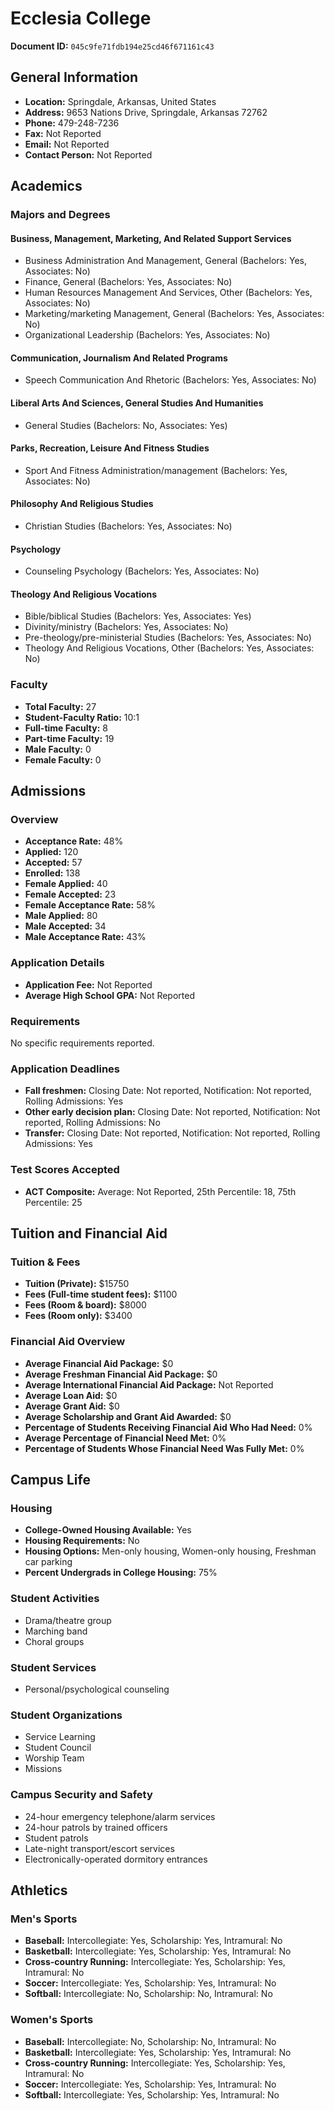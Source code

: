 # Ecclesia College

**Document ID:** `045c9fe71fdb194e25cd46f671161c43`

## General Information

- **Location:** Springdale, Arkansas, United States
- **Address:** 9653 Nations Drive, Springdale, Arkansas 72762
- **Phone:** 479-248-7236
- **Fax:** Not Reported
- **Email:** Not Reported
- **Contact Person:** Not Reported

## Academics

### Majors and Degrees

#### Business, Management, Marketing, And Related Support Services

- Business Administration And Management, General (Bachelors: Yes, Associates: No)
- Finance, General (Bachelors: Yes, Associates: No)
- Human Resources Management And Services, Other (Bachelors: Yes, Associates: No)
- Marketing/marketing Management, General (Bachelors: Yes, Associates: No)
- Organizational Leadership (Bachelors: Yes, Associates: No)

#### Communication, Journalism And Related Programs

- Speech Communication And Rhetoric (Bachelors: Yes, Associates: No)

#### Liberal Arts And Sciences, General Studies And Humanities

- General Studies (Bachelors: No, Associates: Yes)

#### Parks, Recreation, Leisure And Fitness Studies

- Sport And Fitness Administration/management (Bachelors: Yes, Associates: No)

#### Philosophy And Religious Studies

- Christian Studies (Bachelors: Yes, Associates: No)

#### Psychology

- Counseling Psychology (Bachelors: Yes, Associates: No)

#### Theology And Religious Vocations

- Bible/biblical Studies (Bachelors: Yes, Associates: Yes)
- Divinity/ministry (Bachelors: Yes, Associates: No)
- Pre-theology/pre-ministerial Studies (Bachelors: Yes, Associates: No)
- Theology And Religious Vocations, Other (Bachelors: Yes, Associates: No)

### Faculty

- **Total Faculty:** 27
- **Student-Faculty Ratio:** 10:1
- **Full-time Faculty:** 8
- **Part-time Faculty:** 19
- **Male Faculty:** 0
- **Female Faculty:** 0

## Admissions

### Overview

- **Acceptance Rate:** 48%
- **Applied:** 120
- **Accepted:** 57
- **Enrolled:** 138
- **Female Applied:** 40
- **Female Accepted:** 23
- **Female Acceptance Rate:** 58%
- **Male Applied:** 80
- **Male Accepted:** 34
- **Male Acceptance Rate:** 43%

### Application Details

- **Application Fee:** Not Reported
- **Average High School GPA:** Not Reported

### Requirements

No specific requirements reported.

### Application Deadlines

- **Fall freshmen:** Closing Date: Not reported, Notification: Not reported, Rolling Admissions: Yes
- **Other early decision plan:** Closing Date: Not reported, Notification: Not reported, Rolling Admissions: No
- **Transfer:** Closing Date: Not reported, Notification: Not reported, Rolling Admissions: Yes

### Test Scores Accepted

- **ACT Composite:** Average: Not Reported, 25th Percentile: 18, 75th Percentile: 25

## Tuition and Financial Aid

### Tuition & Fees

- **Tuition (Private):** $15750
- **Fees (Full-time student fees):** $1100
- **Fees (Room & board):** $8000
- **Fees (Room only):** $3400

### Financial Aid Overview

- **Average Financial Aid Package:** $0
- **Average Freshman Financial Aid Package:** $0
- **Average International Financial Aid Package:** Not Reported
- **Average Loan Aid:** $0
- **Average Grant Aid:** $0
- **Average Scholarship and Grant Aid Awarded:** $0
- **Percentage of Students Receiving Financial Aid Who Had Need:** 0%
- **Average Percentage of Financial Need Met:** 0%
- **Percentage of Students Whose Financial Need Was Fully Met:** 0%

## Campus Life

### Housing

- **College-Owned Housing Available:** Yes
- **Housing Requirements:** No
- **Housing Options:** Men-only housing, Women-only housing, Freshman car parking
- **Percent Undergrads in College Housing:** 75%

### Student Activities

- Drama/theatre group
- Marching band
- Choral groups

### Student Services

- Personal/psychological counseling

### Student Organizations

- Service Learning
- Student Council
- Worship Team
- Missions

### Campus Security and Safety

- 24-hour emergency telephone/alarm services
- 24-hour patrols by trained officers
- Student patrols
- Late-night transport/escort services
- Electronically-operated dormitory entrances

## Athletics

### Men's Sports

- **Baseball:** Intercollegiate: Yes, Scholarship: Yes, Intramural: No
- **Basketball:** Intercollegiate: Yes, Scholarship: Yes, Intramural: No
- **Cross-country Running:** Intercollegiate: Yes, Scholarship: Yes, Intramural: No
- **Soccer:** Intercollegiate: Yes, Scholarship: Yes, Intramural: No
- **Softball:** Intercollegiate: No, Scholarship: No, Intramural: No

### Women's Sports

- **Baseball:** Intercollegiate: No, Scholarship: No, Intramural: No
- **Basketball:** Intercollegiate: Yes, Scholarship: Yes, Intramural: No
- **Cross-country Running:** Intercollegiate: Yes, Scholarship: Yes, Intramural: No
- **Soccer:** Intercollegiate: Yes, Scholarship: Yes, Intramural: No
- **Softball:** Intercollegiate: Yes, Scholarship: Yes, Intramural: No
